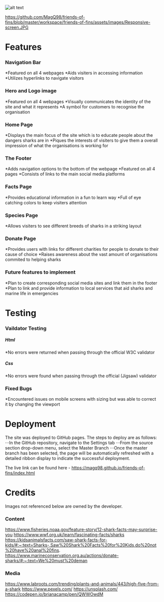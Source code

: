![alt text](https://github.com/[username]/[reponame]/blob/[branch]/image.jpg?raw=true)

https://github.com/MagQ98/friends-of-fins/blob/master/workspace/friends-of-fins/assets/images/Responsive-screen.JPG

Features
======

### Navigation Bar

*Featured on all 4 webpages
*Aids visiters in accessing information
*Utilizes hyperlinks to navigate visitors

### Hero and Logo image

*Featured on all 4 webpages
*Visually communicates the identity of the site and what it represents
*A symbol for customers to recognise the organisation 

### Home Page

*Displays the main focus of the site which is to educate people about the dangers sharks are in
*Piques the interests of visiters to give them a overall impression of what the organisations is working for

### The Footer

*Adds navigation options to the bottom of the webpage 
*Featured on all 4 pages
*Consists of links to the main social media platforms

### Facts Page

*Provides educational information in a fun to learn way
*Full of eye catching colors to keep visiters attention

### Species Page

*Allows visiters to see different breeds of sharks in a striking layout

### Donate Page

*Provides users with links for different charities for people to donate to their cause of choice 
*Raises awareness about the vast amount of organisations commited to helping sharks

### Future features to implement

*Plan to create corresponding social media sites and link them in the footer
*Plan to link and provide information to local services that aid sharks and marine life in emergencies

Testing
======

### Vaildator Testing

##### Html
*No errors were returned when passing through the official W3C validator

##### Css
*No errors were found when passing through the official (Jigsaw) validator

### Fixed Bugs

*Encountered issues on mobile screens with sizing but was able to correct it by changing the viewport

Deployment
======

The site was deployed to GitHub pages. The steps to deploy are as follows:
⋅⋅⋅In the GitHub repository, navigate to the Settings tab
⋅⋅⋅From the source section drop-down menu, select the Master Branch
⋅⋅⋅Once the master branch has been selected, the page will be automatically refreshed with a detailed ribbon display to indicate the successful deployment.

The live link can be found here - https://magq98.github.io/friends-of-fins/index.html

Credits
======

Images not referenced below are owned by the developer.

### Content

https://www.fisheries.noaa.gov/feature-story/12-shark-facts-may-surprise-you
https://www.wwf.org.uk/learn/fascinating-facts/sharks
https://kidsanimalsfacts.com/saw-shark-facts-for-kids/#:~:text=Sharks-,Saw%20Shark%20Facts%20for%20Kids,do%20not%20have%20anal%20fins.
https://www.marineconservation.org.au/actions/donate-sharks/#:~:text=We%20must%20deman

### Media

https://www.labroots.com/trending/plants-and-animals/443/high-five-from-a-shark
https://www.pexels.com/
https://unsplash.com/
https://codepen.io/brianacamp/pen/QWWOwdM

